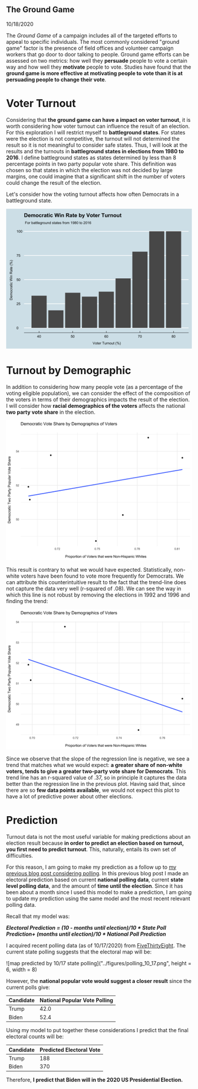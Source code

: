 ## The Ground Game

10/18/2020

The *Ground Game* of a campaign includes all of the targeted efforts to appeal to specific individuals. The most commonly considered "ground game" factor is the presence of field offices and volunteer campaign workers that go door to door talking to people. Ground game efforts can be assessed on two metrics: how well they **persuade** people to vote a certain way and how well they **motivate** people to vote. Studies have found that the **ground game is more effective at motivating people to vote than it is at persuading people to change their vote**.

# Voter Turnout
Considering that **the ground game can have a impact on voter turnout**, it is worth considering how voter turnout can influence the result of an election. For this exploration I will restrict myself to **battleground states**. For states were the election is not competitive, the turnout will not determined the result so it is not meaningful to consider safe states. Thus, I will look at the results and the turnouts in **battleground states in elections from 1980 to 2016**. I define battleground states as states determined by less than 8 percentage points in two party popular vote share. This definition was chosen so that states in which the election was not decided by large margins, one could imagine that a significant shift in the number of voters could change the result of the election.

Let's consider how the voting turnout affects how often Democrats in a battleground state.

![image of Democratic win rate by voter turnout](../figures/turnout_vs_winrate.png)

# Turnout by Demographic

In addition to considering how many people vote (as a percentage of the voting eligible population), we can consider the effect of the composition of the voters in terms of their demographics impacts the result of the election. I will consider how **racial demographics of the voters** affects the national **two party vote share** in the election. 

![proportion of white voters vs democratic vote share since 1992](../figures/white_vote_1992.png)

This result is contrary to what we would have expected. Statistically, non-white voters have been found to vote more frequently for Democrats. We can attribute this counterintuitive result to the fact that the trend-line does not capture the data very well (r-squared of .08). We can see the way in which this line is not robust by removing the elections in 1992 and 1996 and finding the trend:

![proportion of white voters vs democratic vote share since 2000](../figures/white_vote_2000.png)

Since we observe that the slope of the regression line is negative, we see a trend that matches what we would expect: **a greater share of non-white voters, tends to give a greater two-party vote share for Democrats**. This trend line has an r-squared value of .37, so in principle it captures the data better than the regression line in the previous plot. Having said that, since there are so **few data points available**, we would not expect this plot to have a lot of predictive power about other elections.


# Prediction

Turnout data is not the most useful variable for making predictions about an election result because **in order to predict an election based on turnout, you first need to predict turnout**. This, naturally, entails its own set of difficulties.

For this reason, I am going to make my prediction as a follow up to [my previous blog post considering polling](polling.md). In this previous blog post I made an electoral prediction based on current **national polling data**, current **state level polling data**, and the amount of **time until the election**. Since it has been about a month since I used this model to make a prediction, I am going to update my prediction using the same model and the most recent relevant polling data.

Recall that my model was:

***Electoral Prediction = (10 - months until election)/10 * State Poll Prediction+ (months until election)/10 * National Poll Prediction***

I acquired recent polling data (as of 10/17/2020) from [FiveThirtyEight](https://projects.fivethirtyeight.com/polls/president-general/national/). The current state polling suggests that the electoral map will be:

![map predicted by 10/17 state polling]("../figures/polling_10_17.png", height = 6, width = 8)

However, the **national popular vote would suggest a closer result** since the current polls give: 

| Candidate | National Popular Vote Polling |
|-----------|-------------------------------|
| Trump     | 42.0                          |
| Biden     | 52.4                          |

Using my model to put together these considerations I predict that the final electoral counts will be:

| Candidate | Predicted Electoral Vote |
|-----------|--------------------------|
| Trump     | 188                      |
| Biden     | 370                      |


Therefore, **I predict that Biden will in the 2020 US Presidential Election.**

